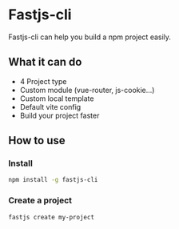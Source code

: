 # Fastjs-cli

Fastjs-cli can help you build a npm project easily.

## What it can do

- 4 Project type
- Custom module (vue-router, js-cookie...)
- Custom local template
- Default vite config
- Build your project faster

## How to use

### Install

```bash
npm install -g fastjs-cli
```

### Create a project

```bash
fastjs create my-project
```
